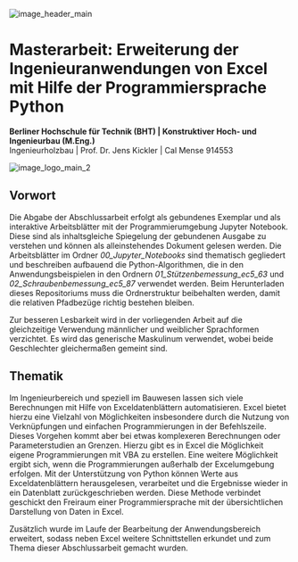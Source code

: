![image_header_main](https://user-images.githubusercontent.com/104301991/188845542-e5e30f1d-f478-4616-840b-1f6e6924320d.png)


# Masterarbeit: Erweiterung der Ingenieuranwendungen von Excel mit Hilfe der Programmiersprache Python
**Berliner Hochschule für Technik (BHT) | Konstruktiver Hoch- und Ingenieurbau (M.Eng.)** <br>
Ingenieurholzbau | Prof. Dr. Jens Kickler | Cal Mense 914553 <br>

![image_logo_main_2](https://user-images.githubusercontent.com/104301991/189487077-4e1b2955-9d98-4acc-a7b1-d780ed8c5144.png)


## Vorwort
Die Abgabe der Abschlussarbeit erfolgt als gebundenes Exemplar und als interaktive Arbeitsblätter mit der Programmierumgebung Jupyter Notebook. Diese sind als inhaltsgleiche Spiegelung der gebundenen Ausgabe zu verstehen und können als alleinstehendes Dokument gelesen werden. Die Arbeitsblätter im Ordner *00_Jupyter_Notebooks* sind thematisch gegliedert und beschreiben aufbauend die Python-Algorithmen, die in den Anwendungsbeispielen in den Ordnern *01_Stützenbemessung_ec5_63* und *02_Schraubenbemessung_ec5_87* verwendet werden. Beim Herunterladen dieses Repositoriums muss die Ordnerstruktur beibehalten werden, damit die relativen Pfadbezüge richtig bestehen bleiben. 

Zur besseren Lesbarkeit wird in der vorliegenden Arbeit auf die gleichzeitige Verwendung männlicher und weiblicher Sprachformen verzichtet. Es wird das generische Maskulinum verwendet, wobei beide Geschlechter gleichermaßen gemeint sind.


## Thematik
Im Ingenieurbereich und speziell im Bauwesen lassen sich viele Berechnungen mit Hilfe von Exceldatenblättern automatisieren. Excel bietet hierzu eine Vielzahl von Möglichkeiten insbesondere durch die Nutzung von Verknüpfungen und einfachen Programmierungen in der Befehlszeile. Dieses Vorgehen kommt aber bei etwas komplexeren Berechnungen oder Parameterstudien an Grenzen. Hierzu gibt es in Excel die Möglichkeit eigene Programmierungen mit VBA zu erstellen. Eine weitere Möglichkeit ergibt sich, wenn die Programmierungen außerhalb der Excelumgebung erfolgen. Mit der Unterstützung von Python können Werte aus Exceldatenblättern herausgelesen, verarbeitet und die Ergebnisse wieder in ein Datenblatt zurückgeschrieben werden. Diese Methode verbindet geschickt den Freiraum einer Programmiersprache mit der übersichtlichen Darstellung von Daten in Excel.

Zusätzlich wurde im Laufe der Bearbeitung der Anwendungsbereich erweitert, sodass neben Excel weitere Schnittstellen erkundet und zum Thema dieser Abschlussarbeit gemacht wurden. 
